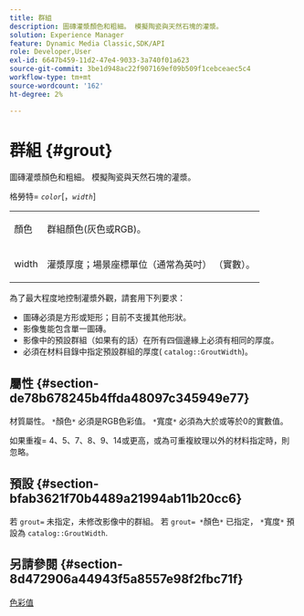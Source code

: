 ```yaml
---
title: 群組
description: 圖磚灌漿顏色和粗細。 模擬陶瓷與天然石塊的灌漿。
solution: Experience Manager
feature: Dynamic Media Classic,SDK/API
role: Developer,User
exl-id: 6647b459-11d2-47e4-9033-3a740f01a623
source-git-commit: 3be1d948ac22f907169ef09b509f1cebceaec5c4
workflow-type: tm+mt
source-wordcount: '162'
ht-degree: 2%

---
```


# 群組 {#grout}

圖磚灌漿顏色和粗細。 模擬陶瓷與天然石塊的灌漿。

格勞特= *`color`*[，*`width`*]

<table id="simpletable_302B78CFC8F14E0F962D1D2064AD1371"> 
 <tr class="strow"> 
  <td class="stentry"> <p> <span class="codeph"> <span class="varname"> 顏色 </span> </span> </p> </td>
  <td class="stentry"> <p>群組顏色(灰色或RGB)。 </p> </td> 
 </tr> 
 <tr class="strow"> 
  <td class="stentry"> <p> <span class="codeph"> <span class="varname"> width </span> </span> </p> </td>
  <td class="stentry"> <p>灌漿厚度；場景座標單位（通常為英吋） （實數）。 </p> </td>
 </tr> 
</table>

為了最大程度地控制灌漿外觀，請套用下列要求：

* 圖磚必須是方形或矩形；目前不支援其他形狀。
* 影像隻能包含單一圖磚。
* 影像中的預設群組（如果有的話）在所有四個邊緣上必須有相同的厚度。
* 必須在材料目錄中指定預設群組的厚度( `catalog::GroutWidth`)。

## 屬性 {#section-de78b678245b4ffda48097c345949e77}

材質屬性。 `*`顏色`*` 必須是RGB色彩值。 `*`寬度`*` 必須為大於或等於0的實數值。

如果重複= 4、5、7、8、9、14或更高，或為可重複紋理以外的材料指定時，則忽略。

## 預設 {#section-bfab3621f70b4489a21994ab11b20cc6}

若 `grout=` 未指定，未修改影像中的群組。 若 `grout= *`顏色`*` 已指定， `*`寬度`*` 預設為 `catalog::GroutWidth`.

## 另請參閱 {#section-8d472906a44943f5a8557e98f2fbc71f}

[色彩值](../../../../../ir-api/http-protocol/image-rendering-api-ref/c-ir-http-protocol-ref/c-ir-http-protocol-syntax-and-features/r-ir-color-values.md#reference-657f95c0841742d2a55a48bc938303f6)
